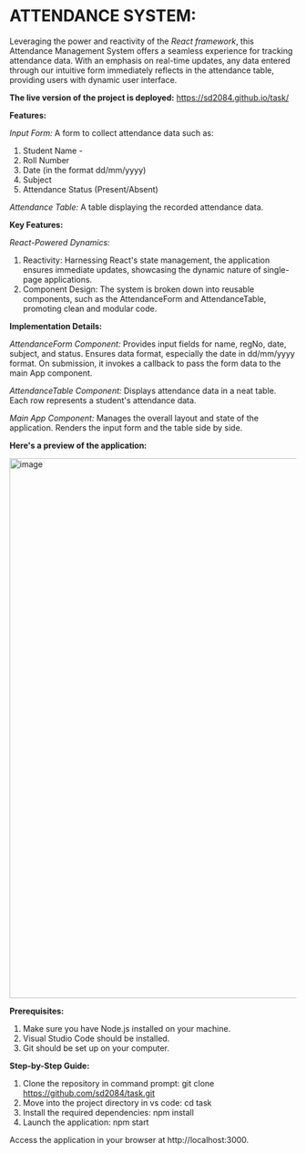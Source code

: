 # ATTENDANCE SYSTEM:
Leveraging the power and reactivity of the *React framework*, this Attendance Management System offers a seamless experience for tracking attendance data. With an emphasis on real-time updates, any data entered through our intuitive form immediately reflects in the attendance table, providing users with  dynamic user interface.

**The live version of the project is deployed:**  https://sd2084.github.io/task/

**Features:**

*Input Form:* A form to collect attendance data such as:
1. Student Name  -
2. Roll Number
3. Date (in the format dd/mm/yyyy)
4. Subject
5. Attendance Status (Present/Absent)

*Attendance Table:* A table displaying the recorded attendance data.

**Key Features:**

*React-Powered Dynamics:*
1. Reactivity: Harnessing React's state management, the application ensures immediate updates, showcasing the dynamic nature of single-page applications.
2. Component Design: The system is broken down into reusable components, such as the AttendanceForm and AttendanceTable, promoting clean and modular code.

**Implementation Details:**

*AttendanceForm Component:*
Provides input fields for name, regNo, date, subject, and status.
Ensures data format, especially the date in dd/mm/yyyy format.
On submission, it invokes a callback to pass the form data to the main App component.

*AttendanceTable Component:*
Displays attendance data in a neat table.
Each row represents a student's attendance data.

*Main App Component:*
Manages the overall layout and state of the application.
Renders the input form and the table side by side.


**Here's a preview of the application:**

<img width="947" alt="image" src="https://web.whatsapp.com/9f356812-c433-4d21-bf1c-32d718f1d7cc">


**Prerequisites:**
1. Make sure you have Node.js installed on your machine.
2. Visual Studio Code should be installed.
3. Git should be set up on your computer. 

**Step-by-Step Guide:**
1. Clone the repository in command prompt: git clone https://github.com/sd2084/task.git
2. Move into the project directory in vs code: cd task
3. Install the required dependencies: npm install
4. Launch the application: npm start

Access the application in your browser at http://localhost:3000.


